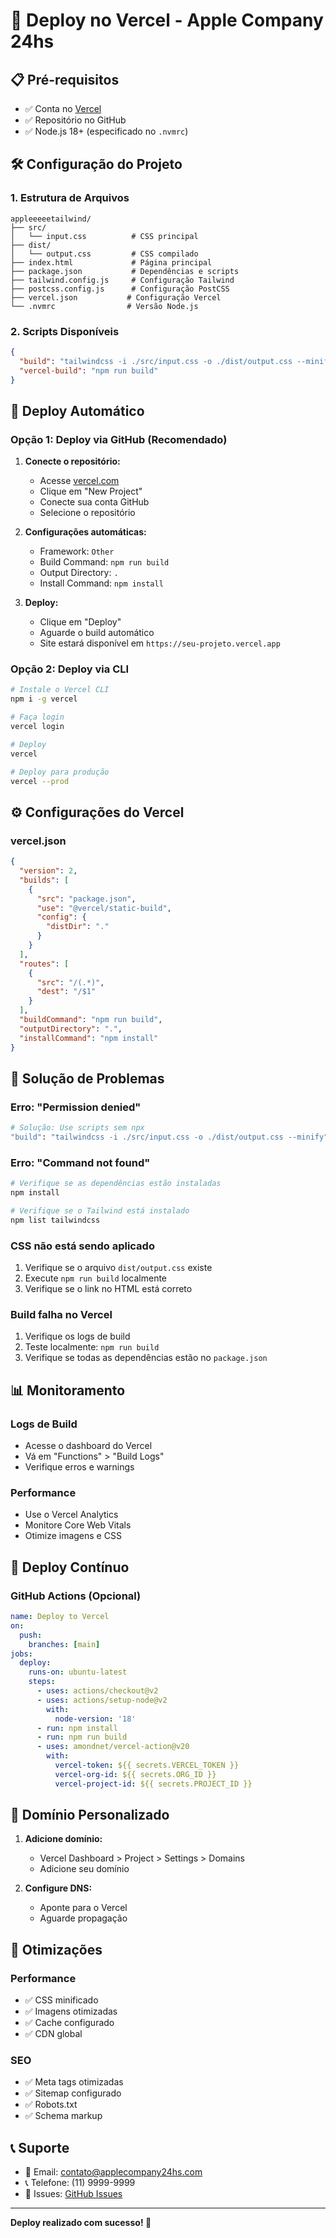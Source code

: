 # 🚀 Deploy no Vercel - Apple Company 24hs

## 📋 Pré-requisitos

- ✅ Conta no [Vercel](https://vercel.com)
- ✅ Repositório no GitHub
- ✅ Node.js 18+ (especificado no `.nvmrc`)

## 🛠️ Configuração do Projeto

### 1. Estrutura de Arquivos
```
appleeeeetailwind/
├── src/
│   └── input.css          # CSS principal
├── dist/
│   └── output.css         # CSS compilado
├── index.html             # Página principal
├── package.json           # Dependências e scripts
├── tailwind.config.js     # Configuração Tailwind
├── postcss.config.js      # Configuração PostCSS
├── vercel.json           # Configuração Vercel
└── .nvmrc                # Versão Node.js
```

### 2. Scripts Disponíveis
```json
{
  "build": "tailwindcss -i ./src/input.css -o ./dist/output.css --minify",
  "vercel-build": "npm run build"
}
```

## 🚀 Deploy Automático

### Opção 1: Deploy via GitHub (Recomendado)
1. **Conecte o repositório:**
   - Acesse [vercel.com](https://vercel.com)
   - Clique em "New Project"
   - Conecte sua conta GitHub
   - Selecione o repositório

2. **Configurações automáticas:**
   - Framework: `Other`
   - Build Command: `npm run build`
   - Output Directory: `.`
   - Install Command: `npm install`

3. **Deploy:**
   - Clique em "Deploy"
   - Aguarde o build automático
   - Site estará disponível em `https://seu-projeto.vercel.app`

### Opção 2: Deploy via CLI
```bash
# Instale o Vercel CLI
npm i -g vercel

# Faça login
vercel login

# Deploy
vercel

# Deploy para produção
vercel --prod
```

## ⚙️ Configurações do Vercel

### vercel.json
```json
{
  "version": 2,
  "builds": [
    {
      "src": "package.json",
      "use": "@vercel/static-build",
      "config": {
        "distDir": "."
      }
    }
  ],
  "routes": [
    {
      "src": "/(.*)",
      "dest": "/$1"
    }
  ],
  "buildCommand": "npm run build",
  "outputDirectory": ".",
  "installCommand": "npm install"
}
```

## 🔧 Solução de Problemas

### Erro: "Permission denied"
```bash
# Solução: Use scripts sem npx
"build": "tailwindcss -i ./src/input.css -o ./dist/output.css --minify"
```

### Erro: "Command not found"
```bash
# Verifique se as dependências estão instaladas
npm install

# Verifique se o Tailwind está instalado
npm list tailwindcss
```

### CSS não está sendo aplicado
1. Verifique se o arquivo `dist/output.css` existe
2. Execute `npm run build` localmente
3. Verifique se o link no HTML está correto

### Build falha no Vercel
1. Verifique os logs de build
2. Teste localmente: `npm run build`
3. Verifique se todas as dependências estão no `package.json`

## 📊 Monitoramento

### Logs de Build
- Acesse o dashboard do Vercel
- Vá em "Functions" > "Build Logs"
- Verifique erros e warnings

### Performance
- Use o Vercel Analytics
- Monitore Core Web Vitals
- Otimize imagens e CSS

## 🔄 Deploy Contínuo

### GitHub Actions (Opcional)
```yaml
name: Deploy to Vercel
on:
  push:
    branches: [main]
jobs:
  deploy:
    runs-on: ubuntu-latest
    steps:
      - uses: actions/checkout@v2
      - uses: actions/setup-node@v2
        with:
          node-version: '18'
      - run: npm install
      - run: npm run build
      - uses: amondnet/vercel-action@v20
        with:
          vercel-token: ${{ secrets.VERCEL_TOKEN }}
          vercel-org-id: ${{ secrets.ORG_ID }}
          vercel-project-id: ${{ secrets.PROJECT_ID }}
```

## 📱 Domínio Personalizado

1. **Adicione domínio:**
   - Vercel Dashboard > Project > Settings > Domains
   - Adicione seu domínio

2. **Configure DNS:**
   - Aponte para o Vercel
   - Aguarde propagação

## 🎯 Otimizações

### Performance
- ✅ CSS minificado
- ✅ Imagens otimizadas
- ✅ Cache configurado
- ✅ CDN global

### SEO
- ✅ Meta tags otimizadas
- ✅ Sitemap configurado
- ✅ Robots.txt
- ✅ Schema markup

## 📞 Suporte

- 📧 Email: contato@applecompany24hs.com
- 📞 Telefone: (11) 9999-9999
- 🐛 Issues: [GitHub Issues](https://github.com/applecompany24hs/site/issues)

---

**Deploy realizado com sucesso! 🎉**
